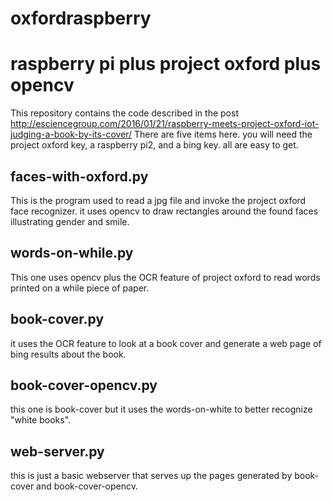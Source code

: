 # oxfordraspberry
# raspberry pi plus project oxford plus opencv

This repository contains the code described in the post http://esciencegroup.com/2016/01/21/raspberry-meets-project-oxford-iot-judging-a-book-by-its-cover/
There are five items here.  you will need the project oxford key,  a raspberry pi2, and a bing key.   all are easy to get.

## faces-with-oxford.py
This is the program used to read a jpg file and invoke the project oxford face recognizer.  it uses opencv to draw rectangles around the found faces illustrating gender and smile.

## words-on-while.py
This one uses opencv plus the OCR feature of project oxford to read words printed on a while piece of paper.

## book-cover.py
it uses the OCR feature to look at a book cover and generate a web page of bing results about the book.

## book-cover-opencv.py
this one is book-cover but it uses the words-on-white to better recognize "white books".

## web-server.py
this is just a basic webserver that serves up the pages generated by book-cover and book-cover-opencv.

